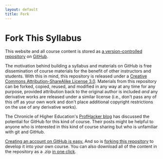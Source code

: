 ```yaml
---
layout: default
title: Fork
---
```


# Fork This Syllabus #

This website and all course content is stored as [a version-controlled repository](https://github.com/leeper/regcourse) on [GitHub](https://github.com/).

The motivation behind building a syllabus and materials on GitHub is free dissemination of course materials for the benefit of other instructors and students. With this in mind, this repository is released under a [Creative Commons Attribution-ShareAlike License 3.0](http://creativecommons.org/licenses/by-sa/3.0/). Materials from this repository can be forked, copied, reused, and modified in any way at any time for any purpose, provided attribution back to the original author is included *and* any derivative works are released under a similar license (i.e., don't pass any of this off as your own work and don't place additional copyright restrictions on the use of any derivative works).

The Chronicle of Higher Education's [ProfHacker blog](http://chronicle.com/blogs/profhacker/tag/github) has discussed the potential for GitHub for this kind of course. Their posts might be helpful to anyone who is interested in this kind of course sharing but who is unfamiliar with git and GitHub.

[Creating an account on GitHub is easy.](https://help.github.com/articles/signing-up-for-a-new-github-account) And so is [forking this repository](https://help.github.com/articles/fork-a-repo) to develop it into your own course. You can also download all of the content in the repository as a .zip [in one click](https://github.com/leeper/regcourse/archive/gh-pages.zip).
